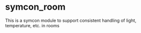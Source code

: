 # symcon_room

This is a symcon module to support consistent handling of light, temperature, etc. in rooms
